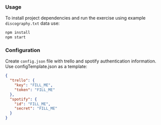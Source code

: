 ### Usage

To install project dependencies and run the exercise using example `discography.txt` data use:

```sh
npm install
npm start
```

### Configuration

Create `config.json` file with trello and spotify authentication information. Use configTemplate.json as a template:

```json
{
  "trello": {
    "key": "FILL_ME",
    "token": "FILL_ME"
  },
  "spotify": {
    "id": "FILL_ME",
    "secret": "FILL_ME"
  }
}
```